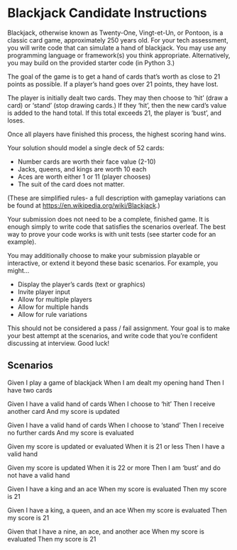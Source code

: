 # Blackjack Candidate Instructions

Blackjack, otherwise known as Twenty-One, Vingt-et-Un, or Pontoon, is a classic card game, approximately 250 years old. For your tech assessment, you will write code that can simulate a hand of blackjack. You may use any programming language or framework(s) you think appropriate. Alternatively, you may build on the provided starter code (in Python 3.) 

The goal of the game is to get a hand of cards that’s worth as close to 21 points as possible. If a player’s hand goes over 21 points, they have lost. 

The player is initially dealt two cards. They may then choose to ‘hit’ (draw a card) or ‘stand’ (stop drawing cards.) If they ‘hit’, then the new card’s value is added to the hand total. If this total exceeds 21, the player is ‘bust’, and loses. 

Once all players have finished this process, the highest scoring hand wins. 

Your solution should model a single deck of 52 cards:
-	Number cards are worth their face value (2-10) 
-	Jacks, queens, and kings are worth 10 each
-	Aces are worth either 1 or 11 (player chooses)
-	The suit of the card does not matter.

(These are simplified rules- a full description with gameplay variations can be found at https://en.wikipedia.org/wiki/Blackjack.)

Your submission does not need to be a complete, finished game. It is enough simply to write code that satisfies the scenarios overleaf. The best way to prove your code works is with unit tests (see starter code for an example).

You may additionally choose to make your submission playable or interactive, or extend it beyond these basic scenarios. For example, you might…
-	Display the player’s cards (text or graphics)
-	Invite player input
-	Allow for multiple players
-	Allow for multiple hands
-	Allow for rule variations

This should not be considered a pass / fail assignment. Your goal is to make your best attempt at the scenarios, and write code that you’re confident discussing at interview. Good luck!

## Scenarios

Given I play a game of blackjack
When I am dealt my opening hand
Then I have two cards

Given I have a valid hand of cards
When I choose to ‘hit’
Then I receive another card
And my score is updated

Given I have a valid hand of cards
When I choose to ‘stand’
Then I receive no further cards
And my score is evaluated

Given my score is updated or evaluated
When it is 21 or less
Then I have a valid hand

Given my score is updated
When it is 22 or more 
Then I am ‘bust’ and do not have a valid hand

Given I have a king and an ace
When my score is evaluated
Then my score is 21

Given I have a king, a queen, and an ace
When my score is evaluated
Then my score is 21

Given that I have a nine, an ace, and another ace
When my score is evaluated
Then my score is 21	
